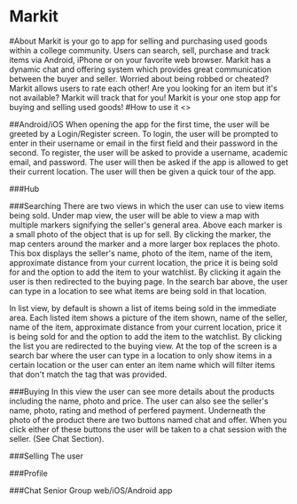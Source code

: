 # Markit
#About
Markit is your go to app for selling and purchasing used goods within a college community. Users can search, sell, purchase and track items via Android, iPhone or on your favorite web browser. Markit has a dynamic chat and offering system which provides great communication between the buyer and seller. Worried about being robbed or cheated? Markit allows users to rate each other! Are you looking for an item but it's not available? Markit will track that for you! Markit is your one stop app for buying and selling used goods!
#How to use it
<<pic goes here>>

##Android/iOS
When opening the app for the first time, the user will be greeted by a Login/Register screen. To login, the user will be prompted to enter in their username or email in the first field and their password in the second. To register, the user will be asked to provide a username, academic email, and password. The user will then be asked if the app is allowed to get their current location. The user will then be given a quick tour of the app.

###Hub


###Searching
There are two views in which the user can use to view items being sold. Under map view, the user will be able to view a map with multiple markers signifying the seller's general area. Above each marker is a small photo of the object that is up for sell. By clicking the marker, the map centers around the marker and a more larger box replaces the photo. This box displays the seller's name, photo of the item, name of the item, approximate distance from your current location, the price it is being sold for and the option to add the item to your watchlist. By clicking it again the user is then redirected to the buying page. In the search bar above, the user can type in a location to see what items are being sold in that location.

In list view, by default is shown a list of items being sold in the immediate area. Each listed item shows a picture of the item shown, name of the seller, name of the item, approximate distance from your current location, price it is being sold for and the option to add the item to the watchlist. By clicking the list you are redirected to the buying view. At the top of the screen is a search bar where the user can type in a location to only show items in a certain location or the user can enter an item name which will filter items that don't match the tag that was provided.

###Buying
In this view the user can see more details about the products including the name, photo and price. The user can also see the seller's name, photo, rating and method of perfered payment. Underneath the photo of the product there are two buttons named chat and offer. When you click either of these buttons the user will be taken to a chat session with the seller. (See Chat Section).

###Selling
The user

###Profile

###Chat
Senior Group  web/iOS/Android app
